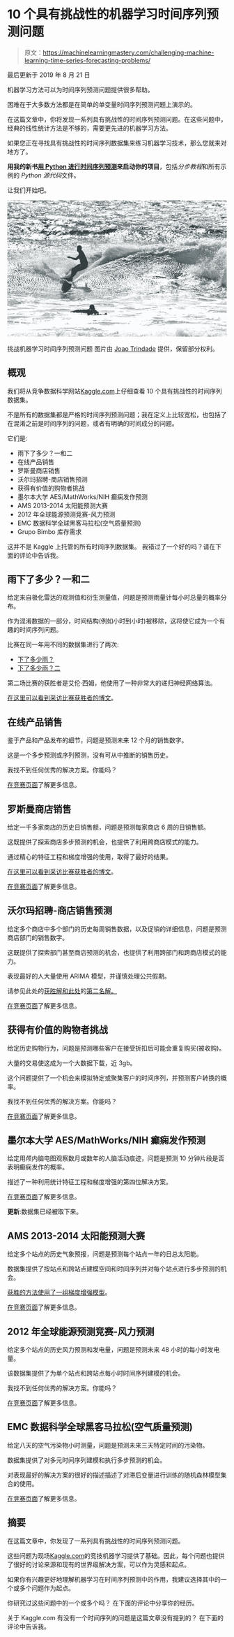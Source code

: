 # 10 个具有挑战性的机器学习时间序列预测问题

> 原文：<https://machinelearningmastery.com/challenging-machine-learning-time-series-forecasting-problems/>

最后更新于 2019 年 8 月 21 日

机器学习方法可以为时间序列预测问题提供很多帮助。

困难在于大多数方法都是在简单的单变量时间序列预测问题上演示的。

在这篇文章中，你将发现一系列具有挑战性的时间序列预测问题。在这些问题中，经典的线性统计方法是不够的，需要更先进的机器学习方法。

如果您正在寻找具有挑战性的时间序列数据集来练习机器学习技术，那么您就来对地方了。

**用我的新书[用 Python 进行时间序列预测](https://machinelearningmastery.com/introduction-to-time-series-forecasting-with-python/)来启动你的项目**，包括*分步教程*和所有示例的 *Python 源代码*文件。

让我们开始吧。

![Challenging Machine Learning Time Series Forecasting Problems](img/4b40042628884bd307da9afa2ca9f47a.png)

挑战机器学习时间序列预测问题
图片由 [Joao Trindade](https://www.flickr.com/photos/joao_trindade/6907788972/) 提供，保留部分权利。

## 概观

我们将从竞争数据科学网站[Kaggle.com](https://www.kaggle.com/)上仔细查看 10 个具有挑战性的时间序列数据集。

不是所有的数据集都是严格的时间序列预测问题；我在定义上比较宽松，也包括了在混淆之前是时间序列的问题，或者有明确的时间成分的问题。

它们是:

*   雨下了多少？一和二
*   在线产品销售
*   罗斯曼商店销售
*   沃尔玛招聘-商店销售预测
*   获得有价值的购物者挑战
*   墨尔本大学 AES/MathWorks/NIH 癫痫发作预测
*   AMS 2013-2014 太阳能预测大赛
*   2012 年全球能源预测竞赛-风力预测
*   EMC 数据科学全球黑客马拉松(空气质量预测)
*   Grupo Bimbo 库存需求

这并不是 Kaggle 上托管的所有时间序列数据集。
我错过了一个好的吗？请在下面的评论中告诉我。

## 雨下了多少？一和二

给定来自极化雷达的观测值和衍生测量值，问题是预测雨量计每小时总量的概率分布。

作为混淆数据的一部分，时间结构(例如小时到小时)被移除，这将使它成为一个有趣的时间序列问题。

比赛在同一年用不同的数据集进行了两次:

*   [下了多少雨？](https://www.kaggle.com/c/how-much-did-it-rain)
*   [下了多少雨？二](https://www.kaggle.com/c/how-much-did-it-rain-ii)

第二场比赛的获胜者是艾伦·西姆，他使用了一种非常大的递归神经网络算法。

[在这里可以看到采访比赛获胜者的博文](http://blog.kaggle.com/tag/how-much-did-it-rain/)。

## 在线产品销售

鉴于产品和产品发布的细节，问题是预测未来 12 个月的销售数字。

这是一个多步预测或序列预测，没有可从中推断的销售历史。

我找不到任何优秀的解决方案。你能吗？

[在竞赛页面](https://www.kaggle.com/c/online-sales)了解更多信息。

## 罗斯曼商店销售

给定一千多家商店的历史日销售额，问题是预测每家商店 6 周的日销售额。

这既提供了探索商店多步预测的机会，也提供了利用跨商店模式的能力。

通过精心的特征工程和梯度增强的使用，取得了最好的结果。

[在这里可以看到采访比赛获胜者的博文](http://blog.kaggle.com/tag/rossmann-store-sales/)。

[在竞赛页面](https://www.kaggle.com/c/rossmann-store-sales)了解更多信息。

## 沃尔玛招聘-商店销售预测

给定多个商店中多个部门的历史每周销售数据，以及促销的详细信息，问题是预测商店部门的销售数字。

这既提供了探索部门甚至商店预测的机会，也提供了利用跨部门和跨商店模式的能力。

表现最好的人大量使用 ARIMA 模型，并谨慎处理公共假期。

请参见此处的[获胜解和此处](https://www.kaggle.com/c/walmart-recruiting-store-sales-forecasting/forums/t/8125/first-place-entry)的[第二名解。](https://www.kaggle.com/c/walmart-recruiting-store-sales-forecasting/forums/t/8023/thank-you-and-2-rank-model)

[在竞赛页面](https://www.kaggle.com/c/walmart-recruiting-store-sales-forecasting)了解更多信息。

## 获得有价值的购物者挑战

给定历史购物行为，问题是预测哪些客户在接受折扣后可能会重复购买(被收购)。

大量的交易使这成为一个大数据下载，近 3gb。

这个问题提供了一个机会来模拟特定或聚集客户的时间序列，并预测客户转换的概率。

我找不到任何优秀的解决方案。你能吗？

[在竞赛页面](https://www.kaggle.com/c/acquire-valued-shoppers-challenge)了解更多信息。

## 墨尔本大学 AES/MathWorks/NIH 癫痫发作预测

给定用颅内脑电图观察数月或数年的人脑活动痕迹，问题是预测 10 分钟片段是否表明癫痫发作的概率。

描述了一种利用统计特征工程和梯度增强的第四位解决方案。

[在竞赛页面](https://www.kaggle.com/c/melbourne-university-seizure-prediction)了解更多信息。

**更新**:数据集已经被取下来。

## AMS 2013-2014 太阳能预测大赛

给定多个站点的历史气象预报，问题是预测每个站点一年的日总太阳能。

数据集提供了按站点和跨站点建模空间和时间序列并对每个站点进行多步预测的机会。

[获胜的方法使用了一组梯度增强模型](https://www.kaggle.com/c/ams-2014-solar-energy-prediction-contest/forums/t/6321/our-approach?forumMessageId=33783#post33783)。

[在竞赛页面](https://www.kaggle.com/c/ams-2014-solar-energy-prediction-contest)了解更多信息。

## 2012 年全球能源预测竞赛-风力预测

给定多个站点的历史风力预测和发电量，问题是预测未来 48 小时的每小时发电量。

该数据集提供了为单个站点和跨站点每小时时间序列建模的机会。

我找不到任何优秀的解决方案。你能吗？

[在竞赛页面](https://www.kaggle.com/c/GEF2012-wind-forecasting)了解更多信息。

## EMC 数据科学全球黑客马拉松(空气质量预测)

给定八天的空气污染物小时测量，问题是预测未来三天特定时间的污染物。

数据集提供了对多元时间序列建模和执行多步预测的机会。

对表现最好的解决方案的很好的描述描述了对滞后变量进行训练的随机森林模型集合的使用。

[在竞赛页面](https://www.kaggle.com/c/dsg-hackathon)了解更多信息。

## 摘要

在这篇文章中，你发现了一系列具有挑战性的时间序列预测问题。

这些问题为现场[Kaggle.com](https://www.kaggle.com/)的竞技机器学习提供了基础。因此，每个问题也提供了很好的讨论来源和现有的世界级解决方案，可以作为灵感和起点。

如果你有兴趣更好地理解机器学习在时间序列预测中的作用，我建议选择其中的一个或多个问题作为起点。

你研究过这些问题中的一个或多个吗？
在下面的评论中分享你的经历。

关于 Kaggle.com 有没有一个时间序列的问题是这篇文章没有提到的？
在下面的评论中告诉我。